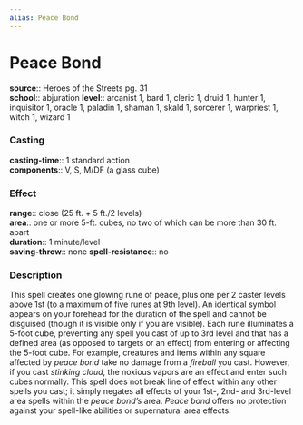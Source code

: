 ```yaml
---
alias: Peace Bond
---
```


# Peace Bond 

**source**:: Heroes of the Streets pg. 31  
**school**:: abjuration
**level**:: arcanist 1, bard 1, cleric 1, druid 1, hunter 1, inquisitor 1, oracle 1, paladin 1, shaman 1, skald 1, sorcerer 1, warpriest 1, witch 1, wizard 1

### Casting 

**casting-time**:: 1 standard action  
**components**:: V, S, M/DF (a glass cube)

### Effect 

**range**:: close (25 ft. + 5 ft./2 levels)  
**area**:: one or more 5-ft. cubes, no two of which can be more than 30 ft. apart  
**duration**:: 1 minute/level  
**saving-throw**:: none
**spell-resistance**:: no

### Description 

This spell creates one glowing rune of peace, plus one per 2 caster levels above 1st (to a maximum of five runes at 9th level). An identical symbol appears on your forehead for the duration of the spell and cannot be disguised (though it is visible only if you are visible). Each rune illuminates a 5-foot cube, preventing any spell you cast of up to 3rd level and that has a defined area (as opposed to targets or an effect) from entering or affecting the 5-foot cube. For example, creatures and items within any square affected by *peace bond* take no damage from a *fireball* you cast. However, if you cast *stinking cloud*, the noxious vapors are an effect and enter such cubes normally. This spell does not break line of effect within any other spells you cast; it simply negates all effects of your 1st-, 2nd- and 3rd-level area spells within the *peace bond’s* area. *Peace bond* offers no protection against your spell-like abilities or supernatural area effects.
